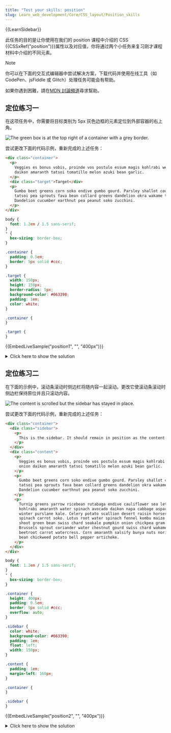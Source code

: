 ```yaml
---
title: "Test your skills: position"
slug: Learn_web_development/Core/CSS_layout/Position_skills
---
```


{{LearnSidebar}}

此任务的目的是让你使用在我们的 position 课程中介绍的 CSS {{CSSxRef("position")}}属性以及对应值，你将通过两个小任务来复习刚才课程材料中介绍的不同元素。

> [!NOTE]
> 你可以在下面的交互式编辑器中尝试解决方案，下载代码并使用在线工具（如 CodePen、jsFiddle 或 Glitch）处理任务可能会有帮助。
>
> 如果你遇到困難，請在[MDN 討論頻道](/zh-CN/docs/MDN/Community/Communication_channels)尋求幫助。

## 定位练习一

在这项任务中，你需要将目标类别为 5px 灰色边框的元素定位到外部容器的右上角。

![The green box is at the top right of a container with a grey border.](position-task1.png)

尝试更改下面的代码示例，重新完成的上述任务：

```html live-sample___position1
<div class="container">
  <p>
    Veggies es bonus vobis, proinde vos postulo essum magis kohlrabi welsh onion
    daikon amaranth tatsoi tomatillo melon azuki bean garlic.
  </p>
  <div class="target">Target</div>
  <p>
    Gumbo beet greens corn soko endive gumbo gourd. Parsley shallot courgette
    tatsoi pea sprouts fava bean collard greens dandelion okra wakame tomato.
    Dandelion cucumber earthnut pea peanut soko zucchini.
  </p>
</div>
```

```css hidden live-sample___position1
body {
  font: 1.2em / 1.5 sans-serif;
}
* {
  box-sizing: border-box;
}

.container {
  padding: 0.5em;
  border: 5px solid #ccc;
}

.target {
  width: 150px;
  height: 150px;
  border-radius: 5px;
  background-color: #663398;
  padding: 1em;
  color: white;
}
```

```css live-sample___position1
.container {
}

.target {
}
```

{{EmbedLiveSample("position1", "", "400px")}}

<details>
<summary>Click here to show the solution</summary>

This requires `position: relative` and `position: absolute` and understanding how they relate to each other in terms of relative positioning creating a new positioning context.
A likely issue could be that you add `position: absolute` to the child without applying `position: relative` to the container. In that case, the target will end up being positioned according to the viewport.

```css
.container {
  position: relative;
}

.target {
  position: absolute;
  top: 0;
  right: 0;
}
```

For the bonus question, you need to add a negative `z-index` to the target, for example `z-index: -2`.

</details>

## 定位练习二

在下面的示例中，滚动条滚动时侧边栏将随内容一起滚动。更改它使滚动条滚动时侧边栏保持原位并且只滚动内容。

![The content is scrolled but the sidebar has stayed in place.](position-task2.png)

尝试更改下面的代码示例，重新完成的上述任务：

```html live-sample___position2
<div class="container">
  <div class="sidebar">
    <p>
      This is the sidebar. It should remain in position as the content scrolls.
    </p>
  </div>
  <div class="content">
    <p>
      Veggies es bonus vobis, proinde vos postulo essum magis kohlrabi welsh
      onion daikon amaranth tatsoi tomatillo melon azuki bean garlic.
    </p>
    <p>
      Gumbo beet greens corn soko endive gumbo gourd. Parsley shallot courgette
      tatsoi pea sprouts fava bean collard greens dandelion okra wakame tomato.
      Dandelion cucumber earthnut pea peanut soko zucchini.
    </p>
    <p>
      Turnip greens yarrow ricebean rutabaga endive cauliflower sea lettuce
      kohlrabi amaranth water spinach avocado daikon napa cabbage asparagus
      winter purslane kale. Celery potato scallion desert raisin horseradish
      spinach carrot soko. Lotus root water spinach fennel kombu maize bamboo
      shoot green bean swiss chard seakale pumpkin onion chickpea gram corn pea.
      Brussels sprout coriander water chestnut gourd swiss chard wakame kohlrabi
      beetroot carrot watercress. Corn amaranth salsify bunya nuts nori azuki
      bean chickweed potato bell pepper artichoke.
    </p>
  </div>
</div>
```

```css hidden live-sample___position2
body {
  font: 1.2em / 1.5 sans-serif;
}
* {
  box-sizing: border-box;
}

.container {
  height: 400px;
  padding: 0.5em;
  border: 5px solid #ccc;
  overflow: auto;
}

.sidebar {
  color: white;
  background-color: #663398;
  padding: 1em;
  float: left;
  width: 150px;
}

.content {
  padding: 1em;
  margin-left: 160px;
}
```

```css live-sample___position2
.container {
}

.sidebar {
}
```

{{EmbedLiveSample("position2", "", "400px")}}

<details>
<summary>Click here to show the solution</summary>

We're testing your understanding of `position: fixed` with a slightly different example to the ones in the learning materials.

```css
.sidebar {
  position: fixed;
}
```

</details>
